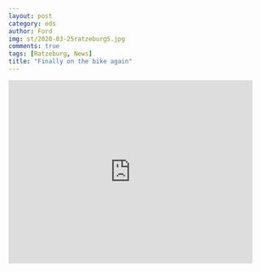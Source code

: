 ```yaml
---
layout: post
category: eds
author: Ford
img: st/2020-03-25ratzeburg5.jpg
comments: true
tags: [Ratzeburg, News]
title: "Finally on the bike again"
---
```





<iframe width="480" height="360" src="https://youtu.be/VOtzYUw8k3s" frameborder="0"> </iframe>
